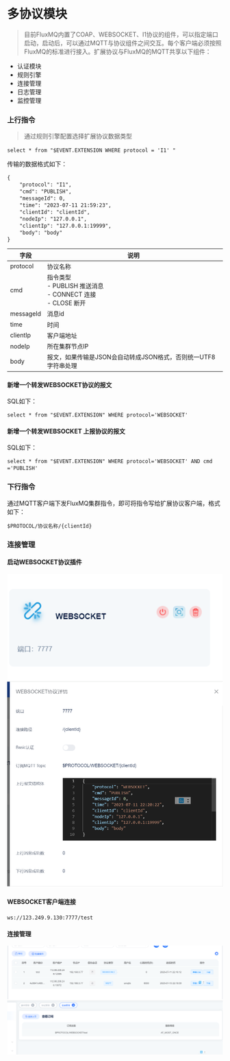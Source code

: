 # 多协议模块
> 目前FluxMQ内置了COAP、WEBSOCKET、I1协议的组件，可以指定端口启动，启动后，可以通过MQTT与协议组件之间交互。每个客户端必须按照FluxMQ的标准进行接入。扩展协议与FluxMQ的MQTT共享以下组件：

- 认证模块
- 规则引擎
- 连接管理
- 日志管理
- 监控管理

### 上行指令
> 通过规则引擎配置选择扩展协议数据类型

`select * from "$EVENT.EXTENSION WHERE protocol = 'I1' "`

传输的数据格式如下：

```
{
    "protocol": "I1",
    "cmd": "PUBLISH",
    "messageId": 0,
    "time": "2023-07-11 21:59:23",
    "clientId": "clientId",
    "nodeIp": "127.0.0.1",
    "clientIp": "127.0.0.1:19999",
    "body": "body"
}
```
| 字段 | 说明 |
| --- | --- |
| protocol |  协议名称|
| cmd | 指令类型 <br> - PUBLISH 推送消息  <br> - CONNECT 连接 <br> - CLOSE 断开  |
| messageId | 消息id |
| time | 时间 |
| clientIp | 客户端地址|
| nodeIp |所在集群节点IP|
| body |报文，如果传输是JSON会自动转成JSON格式，否则统一UTF8字符串处理 |

#### 新增一个转发WEBSOCKET协议的报文
SQL如下：
```
select * from "$EVENT.EXTENSION" WHERE protocol='WEBSOCKET'
```
#### 新增一个转发WEBSOCKET 上报协议的报文
SQL如下：
```
select * from "$EVENT.EXTENSION" WHERE protocol='WEBSOCKET' AND cmd ='PUBLISH'
```


### 下行指令
通过MQTT客户端下发FluxMQ集群指令，即可将指令写给扩展协议客户端，格式如下：
```
$PROTOCOL/协议名称/{clientId}
```
### 连接管理
#### 启动WEBSOCKET协议插件
![img.png](../../assets/images/protocol/img.png)
![img_1.png](../../assets/images/protocol/img_1.png)
#### WEBSOCKET客户端连接
```
ws://123.249.9.130:7777/test
```
#### 连接管理

![img_4.png](../../assets/images/protocol/img_4.png)
![img_5.png](../../assets/images/protocol/img_5.png)